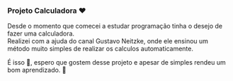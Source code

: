 ### Projeto Calculadora ❤️

Desde o momento que comecei a estudar programação tinha o desejo de fazer uma calculadora. </br>
Realizei com a ajuda do canal Gustavo Neitzke, 
onde ele ensinou um método muito simples de realizar os calculos automaticamente.
 

É isso 🥰, espero que gostem desse projeto e apesar de simples rendeu um bom aprendizado. 👋
